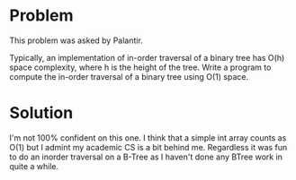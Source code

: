 # Problem

This problem was asked by Palantir.

Typically, an implementation of in-order traversal of a binary tree has O(h) space complexity, where h is the height of the tree. Write a program to compute the in-order traversal of a binary tree using O(1) space.

# Solution

I'm not 100% confident on this one. I think that a simple int array counts as O(1) but I admint my academic CS is a bit behind me. Regardless it was fun to do an inorder traversal on a B-Tree as I haven't done any BTree work in quite a while.
